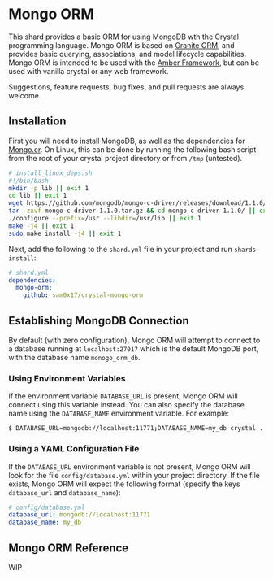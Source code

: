 # Mongo ORM
This shard provides a basic ORM for using MongoDB wth the Crystal programming language.
Mongo ORM is based on [Granite ORM](https://github.com/amberframework/granite-orm),
and provides basic querying, associations, and model lifecycle capabilities. Mongo ORM
is intended to be used with the [Amber Framework](https://github.com/amberframework/amber),
but can be used with vanilla crystal or any web framework.

Suggestions, feature requests, bug fixes, and pull requests are always welcome.

## Installation
First you will need to install MongoDB, as well as the dependencies for [Mongo.cr](https://github.com/datanoise/mongo.cr).
On Linux, this can be done by running the following bash script from the root of your
crystal project directory or from `/tmp` (untested).

```bash
# install_linux_deps.sh
#!/bin/bash
mkdir -p lib || exit 1
cd lib || exit 1
wget https://github.com/mongodb/mongo-c-driver/releases/download/1.1.0/mongo-c-driver-1.1.0.tar.gz || exit 1
tar -zxvf mongo-c-driver-1.1.0.tar.gz && cd mongo-c-driver-1.1.0/ || exit 1
./configure --prefix=/usr --libdir=/usr/lib || exit 1
make -j4 || exit 1
sudo make install -j4 || exit 1
```

Next, add the following to the `shard.yml` file in your project and run `shards install`:
```yml
# shard.yml
dependencies:
  mongo-orm:
    github: sam0x17/crystal-mongo-orm
```

## Establishing MongoDB Connection
By default (with zero configuration), Mongo ORM will attempt to connect to a database
running at `localhost:27017` which is the default MongoDB port, with the database
name `monogo_orm_db`.

### Using Environment Variables
If the environment variable `DATABASE_URL` is present, Mongo ORM will connect using
this variable instead. You can also specify the database name using the `DATABASE_NAME`
environment variable. For example:

```
$ DATABASE_URL=mongodb://localhost:11771;DATABASE_NAME=my_db crystal .
```

### Using a YAML Configuration File
If the `DATABASE_URL` environment variable is not present, Mongo ORM will look for the
file `config/database.yml` within your project directory. If the file exists, Mongo
ORM will expect the following format (specify the keys `database_url` and
`database_name`):

```yaml
# config/database.yml
database_url: mongodb://localhost:11771
database_name: my_db
```

## Mongo ORM Reference
WIP
